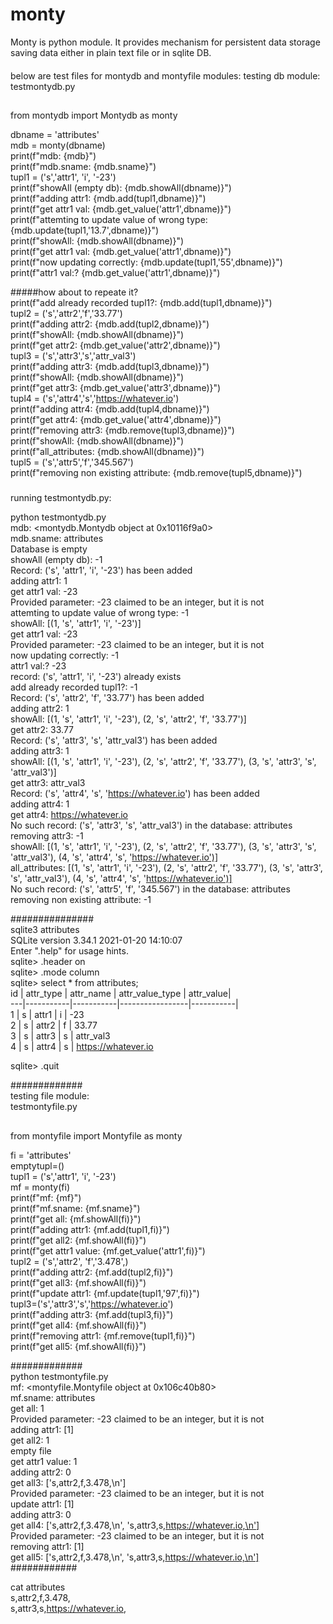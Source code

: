 # monty
Monty is python module. It provides mechanism for persistent data storage saving data either in plain text file or in sqlite DB.
####
below are test files for montydb and montyfile modules:
testing db module:  
testmontydb.py  
##
from montydb import  Montydb as monty 

dbname = 'attributes'  
mdb = monty(dbname)  
print(f"mdb: {mdb}")  
print(f"mdb.sname: {mdb.sname}")  
tupl1 = ('s','attr1', 'i', '-23')  
print(f"showAll (empty db): {mdb.showAll(dbname)}")  
print(f"adding attr1: {mdb.add(tupl1,dbname)}")  
print(f"get attr1 val: {mdb.get_value('attr1',dbname)}")  
print(f"attemting to update value of wrong type:  {mdb.update(tupl1,'13.7',dbname)}")  
print(f"showAll: {mdb.showAll(dbname)}")  
print(f"get attr1 val: {mdb.get_value('attr1',dbname)}")  
print(f"now updating correctly: {mdb.update(tupl1,'55',dbname)}")  
print(f"attr1 val:? {mdb.get_value('attr1',dbname)}")  

#####how about to repeate it?  
print(f"add already recorded tupl1?: {mdb.add(tupl1,dbname)}")   
tupl2 = ('s','attr2','f','33.77')  
print(f"adding attr2: {mdb.add(tupl2,dbname)}")  
print(f"showAll: {mdb.showAll(dbname)}")  
print(f"get attr2: {mdb.get_value('attr2',dbname)}")  
tupl3 = ('s','attr3','s','attr_val3')  
print(f"adding attr3: {mdb.add(tupl3,dbname)}")  
print(f"showAll: {mdb.showAll(dbname)}")  
print(f"get attr3: {mdb.get_value('attr3',dbname)}")  
tupl4 = ('s','attr4','s','https://whatever.io')  
print(f"adding attr4: {mdb.add(tupl4,dbname)}")  
print(f"get attr4: {mdb.get_value('attr4',dbname)}")  
print(f"removing attr3: {mdb.remove(tupl3,dbname)}")  
print(f"showAll: {mdb.showAll(dbname)}")  
print(f"all_attributes: {mdb.showAll(dbname)}")  
tupl5 = ('s','attr5','f','345.567')  
print(f"removing non existing attribute: {mdb.remove(tupl5,dbname)}")  
#####  
running testmontydb.py:

python testmontydb.py   
mdb: <montydb.Montydb object at 0x10116f9a0>  
mdb.sname: attributes  
Database is empty  
showAll (empty db): -1  
Record: ('s', 'attr1', 'i', '-23') has been added  
adding attr1: 1  
get attr1 val: -23  
Provided parameter: -23 claimed to be an integer, but it is not  
attemting to update value of wrong type:  -1  
showAll: [(1, 's', 'attr1', 'i', '-23')]  
get attr1 val: -23  
Provided parameter: -23 claimed to be an integer, but it is not  
now updating correctly: -1  
attr1 val:? -23  
record: ('s', 'attr1', 'i', '-23') already exists  
add already recorded tupl1?: -1  
Record: ('s', 'attr2', 'f', '33.77') has been added  
adding attr2: 1  
showAll: [(1, 's', 'attr1', 'i', '-23'), (2, 's', 'attr2', 'f', '33.77')]  
get attr2: 33.77  
Record: ('s', 'attr3', 's', 'attr_val3') has been added  
adding attr3: 1  
showAll: [(1, 's', 'attr1', 'i', '-23'), (2, 's', 'attr2', 'f', '33.77'), (3, 's', 'attr3', 's', 'attr_val3')]  
get attr3: attr_val3  
Record: ('s', 'attr4', 's', 'https://whatever.io') has been added  
adding attr4: 1  
get attr4: https://whatever.io  
No such record: ('s', 'attr3', 's', 'attr_val3') in the database: attributes  
removing attr3: -1  
showAll: [(1, 's', 'attr1', 'i', '-23'), (2, 's', 'attr2', 'f', '33.77'), (3, 's', 'attr3', 's', 'attr_val3'), (4, 's', 'attr4', 's', 'https://whatever.io')]  
all_attributes: [(1, 's', 'attr1', 'i', '-23'), (2, 's', 'attr2', 'f', '33.77'), (3, 's', 'attr3', 's', 'attr_val3'), (4, 's', 'attr4', 's', 'https://whatever.io')]  
No such record: ('s', 'attr5', 'f', '345.567') in the database: attributes  
removing non existing attribute: -1  
  
###############  
sqlite3 attributes  
SQLite version 3.34.1 2021-01-20 14:10:07  
Enter ".help" for usage hints.  
sqlite> .header on  
sqlite> .mode column  
sqlite> select * from attributes;  
id | attr_type | attr_name | attr_value_type | attr_value|       
---|-----------|-----------|-----------------|-----------|  
1  | s         | attr1     | i               |  -23                 
2  | s         | attr2     | f               | 33.77                
3  | s         | attr3     | s               | attr_val3          
4  | s         | attr4     | s               | https://whatever.io  

sqlite> .quit  
  
#############  
testing file module:  
testmontyfile.py  
##  
from montyfile import  Montyfile as monty  
  
fi = 'attributes'  
emptytupl=()  
tupl1 = ('s','attr1', 'i', '-23')  
mf = monty(fi)  
print(f"mf: {mf}")  
print(f"mf.sname: {mf.sname}")  
print(f"get all: {mf.showAll(fi)}")  
print(f"adding attr1: {mf.add(tupl1,fi)}")  
print(f"get all2: {mf.showAll(fi)}")  
print(f"get attr1 value: {mf.get_value('attr1',fi)}")  
tupl2 = ('s','attr2', 'f','3.478',)  
print(f"adding attr2: {mf.add(tupl2,fi)}")  
print(f"get all3: {mf.showAll(fi)}")  
print(f"update attr1: {mf.update(tupl1,'97',fi)}")  
tupl3=('s','attr3','s','https://whatever.io')  
print(f"adding attr3: {mf.add(tupl3,fi)}")  
print(f"get all4: {mf.showAll(fi)}")  
print(f"removing attr1: {mf.remove(tupl1,fi)}")  
print(f"get all5: {mf.showAll(fi)}")  
  
#############  
python testmontyfile.py  
mf: <montyfile.Montyfile object at 0x106c40b80>  
mf.sname: attributes  
get all: 1  
Provided parameter: -23 claimed to be an integer, but it is not  
adding attr1: [1]  
get all2: 1  
empty file  
get attr1 value: 1  
adding attr2: 0  
get all3: ['s,attr2,f,3.478,\n']  
Provided parameter: -23 claimed to be an integer, but it is not  
update attr1: [1]  
adding attr3: 0  
get all4: ['s,attr2,f,3.478,\n', 's,attr3,s,https://whatever.io,\n']  
Provided parameter: -23 claimed to be an integer, but it is not  
removing attr1: [1]  
get all5: ['s,attr2,f,3.478,\n', 's,attr3,s,https://whatever.io,\n']  
############  
  
cat attributes   
s,attr2,f,3.478,  
s,attr3,s,https://whatever.io,  


